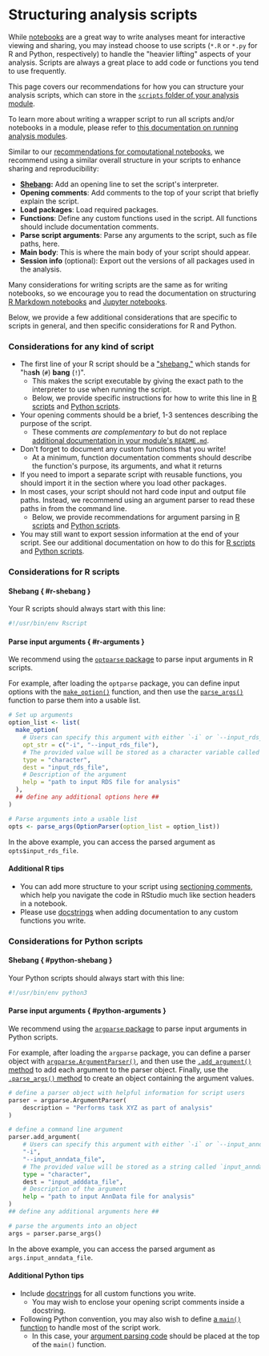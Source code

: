 # Structuring analysis scripts

While [notebooks](notebook-structure.md) are a great way to write analyses meant for interactive viewing and sharing, you may instead choose to use scripts (`*.R` or `*.py` for R and Python, respectively) to handle the "heavier lifting" aspects of your analysis.
Scripts are always a great place to add code or functions you tend to use frequently.

This page covers our recommendations for how you can structure your analysis scripts, which can store in the [`scripts` folder of your analysis module](./index.md#skeleton-analysis-module-contents).

To learn more about writing a wrapper script to run all scripts and/or notebooks in a module, please refer to [this documentation on running analysis modules](running-a-module.md).


Similar to our [recommendations for computational notebooks](notebook-structure.md), we recommend using a similar overall structure in your scripts to enhance sharing and reproducibility:

- **[Shebang](https://linuxhandbook.com/shebang/):** Add an opening line to set the script's interpreter.
- **Opening comments**: Add comments to the top of your script that briefly explain the script.
- **Load packages**: Load required packages.
- **Functions**: Define any custom functions used in the script.
All functions should include documentation comments.
- **Parse script arguments**: Parse any arguments to the script, such as file paths, here.
- **Main body**: This is where the main body of your script should appear.
- **Session info** (optional): Export out the versions of all packages used in the analysis.

Many considerations for writing scripts are the same as for writing notebooks, so we encourage you to read the documentation on structuring [R Markdown notebooks](notebook-structure.md#r-markdown-notebooks) and [Jupyter notebooks](notebook-structure.md#jupyter-notebooks).

Below, we provide a few additional considerations that are specific to scripts in general, and then specific considerations for R and Python.

### Considerations for any kind of script

- The first line of your R script should be a ["shebang,"](https://linuxhandbook.com/shebang/) which stands for "ha**sh** (`#`) **bang** (`!`)".
    - This makes the script executable by giving the exact path to the interpreter to use when running the script.
    - Below, we provide specific instructions for how to write this line in [R scripts](#r-shebang) and [Python scripts](#python-shebang).
- Your opening comments should be a brief, 1-3 sentences describing the purpose of the script.
    - These comments _are complementary to_ but do not replace [additional documentation in your module's `README.md`](documenting-analysis.md).
- Don't forget to document any custom functions that you write!
    - At a minimum, function documentation comments should describe the function's purpose, its arguments, and what it returns
- If you need to import a separate script with reusable functions, you should import it in the section where you load other packages.
- In most cases, your script should not hard code input and output file paths.
Instead, we recommend using an argument parser to read these paths in from the command line.
    - Below, we provide recommendations for argument parsing in [R scripts](#r-arguments) and [Python scripts](#python-arguments).
 - You may still want to export session information at the end of your script.
See our additional documentation on how to do this for [R scripts](../determining-requirements/determining-software-requirements.md#in-a-script) and [Python scripts](../determining-requirements/determining-software-requirements.md#in-python-scripts).

### Considerations for R scripts

#### Shebang { #r-shebang }

Your R scripts should always start with this line:

```r
#!/usr/bin/env Rscript
```

#### Parse input arguments { #r-arguments }

We recommend using the [`optparse` package](https://cran.r-project.org/package=optparse) to parse input arguments in R scripts.

For example, after loading the `optparse` package, you can define input options with the [`make_option()`](https://rdrr.io/cran/optparse/man/add_make_option.html) function, and then use the [`parse_args()`](https://rdrr.io/cran/optparse/man/parse_args.html) function to parse them into a usable list.

```r
# Set up arguments
option_list <- list(
  make_option(
    # Users can specify this argument with either `-i` or `--input_rds_file`
    opt_str = c("-i", "--input_rds_file"),
    # The provided value will be stored as a character variable called `input_rds_file`
    type = "character",
    dest = "input_rds_file",
    # Description of the argument
    help = "path to input RDS file for analysis"
  ),
  ## define any additional options here ##
)

# Parse arguments into a usable list
opts <- parse_args(OptionParser(option_list = option_list))
```

In the above example, you can access the parsed argument as `opts$input_rds_file`.

#### Additional R tips

- You can add more structure to your script using [sectioning comments](https://r4ds.hadley.nz/workflow-style#sectioning-comments), which help you navigate the code in RStudio much like section headers in a notebook.
- Please use [docstrings](https://www.geeksforgeeks.org/python-docstrings/) when adding documentation to any custom functions you write.


### Considerations for Python scripts

#### Shebang { #python-shebang }

Your Python scripts should always start with this line:

```python
#!/usr/bin/env python3
```

#### Parse input arguments { #python-arguments }

We recommend using the [`argparse` package](https://docs.python.org/3/library/argparse.html) to parse input arguments in Python scripts.

For example, after loading the `argparse` package, you can define a parser object with [`argparse.ArgumentParser()`](https://docs.python.org/3/library/argparse.html#creating-a-parser), and then use the [`.add_argument()` method](https://docs.python.org/3/library/argparse.html#adding-arguments) to add each argument to the parser object.
Finally, use the [`.parse_args()` method](https://docs.python.org/3/library/argparse.html#argparse.ArgumentParser.parse_args) to create an object containing the argument values.


```python
# define a parser object with helpful information for script users
parser = argparse.ArgumentParser(
    description = "Performs task XYZ as part of analysis"
)

# define a command line argument
parser.add_argument(
    # Users can specify this argument with either `-i` or `--input_anndata_file`
    "-i",
    "--input_anndata_file",
    # The provided value will be stored as a string called `input_anndata_file`
    type = "character",
    dest = "input_adddata_file",
    # Description of the argument
    help = "path to input AnnData file for analysis"
)
## define any additional arguments here ##

# parse the arguments into an object
args = parser.parse_args()
```

In the above example, you can access the parsed argument as `args.input_anndata_file`.



#### Additional Python tips

- Include [docstrings](https://www.geeksforgeeks.org/python-docstrings/) for all custom functions you write.
    - You may wish to enclose your opening script comments inside a docstring.
- Following Python convention, you may also wish to define [a `main()` function](https://realpython.com/python-main-function/) to handle most of the script work.
    - In this case, your [argument parsing code](#python-arguments) should be placed at the top of the `main()` function.
